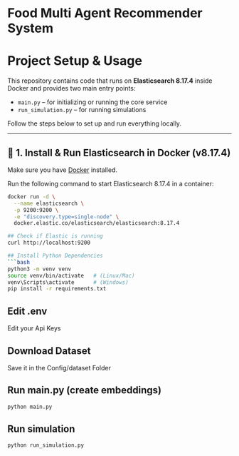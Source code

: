 # Food Multi Agent Recommender System
# Project Setup & Usage

This repository contains code that runs on **Elasticsearch 8.17.4** inside Docker and provides two main entry points:  
- `main.py` – for initializing or running the core service  
- `run_simulation.py` – for running simulations  

Follow the steps below to set up and run everything locally.

---

## 🐳 1. Install & Run Elasticsearch in Docker (v8.17.4)

Make sure you have [Docker](https://docs.docker.com/get-docker/) installed.

Run the following command to start Elasticsearch 8.17.4 in a container:

```bash
docker run -d \
  --name elasticsearch \
  -p 9200:9200 \
  -e "discovery.type=single-node" \
  docker.elastic.co/elasticsearch/elasticsearch:8.17.4

## Check if Elastic is running
curl http://localhost:9200

## Install Python Dependencies
```bash
python3 -m venv venv
source venv/bin/activate   # (Linux/Mac)
venv\Scripts\activate      # (Windows)
pip install -r requirements.txt
```
## Edit .env
Edit your Api Keys

## Download Dataset
Save it in the Config/dataset Folder

## Run main.py (create embeddings)
```bash
python main.py
```

## Run simulation
```bash
python run_simulation.py
```
